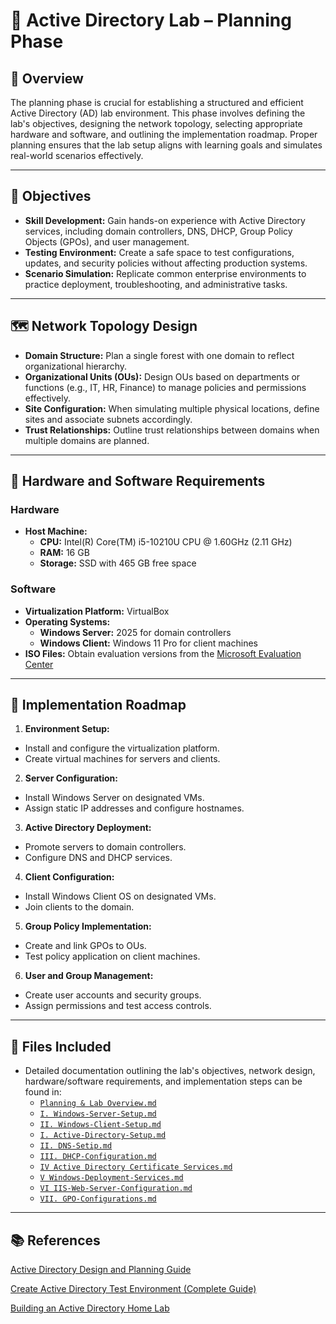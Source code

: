 # 🧭 Active Directory Lab – Planning Phase

## 📘 Overview

The planning phase is crucial for establishing a structured and efficient Active Directory (AD) lab environment. This phase involves defining the lab's objectives, designing the network topology, selecting appropriate hardware and software, and outlining the implementation roadmap. Proper planning ensures that the lab setup aligns with learning goals and simulates real-world scenarios effectively.

---

## 🎯 Objectives

- **Skill Development:** Gain hands-on experience with Active Directory services, including domain controllers, DNS, DHCP, Group Policy Objects (GPOs), and user management.
- **Testing Environment:** Create a safe space to test configurations, updates, and security policies without affecting production systems.
- **Scenario Simulation:** Replicate common enterprise environments to practice deployment, troubleshooting, and administrative tasks.

---

## 🗺️ Network Topology Design

- **Domain Structure:** Plan a single forest with one domain to reflect organizational hierarchy.
- **Organizational Units (OUs):** Design OUs based on departments or functions (e.g., IT, HR, Finance) to manage policies and permissions effectively.
- **Site Configuration:** When simulating multiple physical locations, define sites and associate subnets accordingly.
- **Trust Relationships:** Outline trust relationships between domains when multiple domains are planned.

---

## 🧰 Hardware and Software Requirements

### Hardware

- **Host Machine:**
  - **CPU:** Intel(R) Core(TM) i5-10210U CPU @ 1.60GHz (2.11 GHz)
  - **RAM:** 16 GB
  - **Storage:** SSD with 465 GB free space

### Software

- **Virtualization Platform:** VirtualBox
- **Operating Systems:**
  - **Windows Server:** 2025 for domain controllers
  - **Windows Client:** Windows 11 Pro for client machines
- **ISO Files:** Obtain evaluation versions from the [Microsoft Evaluation Center](https://www.microsoft.com/en-us/evalcenter/)

---

## 📝 Implementation Roadmap

1. **Environment Setup:**
  - Install and configure the virtualization platform.
  - Create virtual machines for servers and clients.

2. **Server Configuration:**
  - Install Windows Server on designated VMs.
  - Assign static IP addresses and configure hostnames.

3. **Active Directory Deployment:**
  - Promote servers to domain controllers.
  - Configure DNS and DHCP services.

4. **Client Configuration:**
  - Install Windows Client OS on designated VMs.
  - Join clients to the domain.

5. **Group Policy Implementation:**
  - Create and link GPOs to OUs.
  - Test policy application on client machines.

6. **User and Group Management:**
  - Create user accounts and security groups.
  - Assign permissions and test access controls.

---

## 📂 Files Included

- Detailed documentation outlining the lab's objectives, network design, hardware/software requirements, and implementation steps can be found in:
  - [`Planning & Lab Overview.md`](https://github.com/Hugh-Kumbi/Hugh-Kumbi-Active-Directory-Lab/blob/main/01-Planning/Planning%20%26%20Lab%20Overview.md)
  - [`I. Windows-Server-Setup.md`](https://github.com/Hugh-Kumbi/Hugh-Kumbi-Active-Directory-Lab/blob/main/02-Environment-Setup/I.%20Windows-Server-Setup.md)
  - [`II. Windows-Client-Setup.md`](https://github.com/Hugh-Kumbi/Hugh-Kumbi-Active-Directory-Lab/blob/main/02-Environment-Setup/II.%20Windows-Client-Setup.md)
  - [`I. Active-Directory-Setup.md`](https://github.com/Hugh-Kumbi/Hugh-Kumbi-Active-Directory-Lab/blob/main/03-Configuration/I.%20Active-Directory-Setup.md)
  - [`II. DNS-Setip.md`](https://github.com/Hugh-Kumbi/Hugh-Kumbi-Active-Directory-Lab/blob/main/03-Configuration/II.%20DNS-Setup.md)
  - [`III. DHCP-Configuration.md`](https://github.com/Hugh-Kumbi/Hugh-Kumbi-Active-Directory-Lab/blob/main/03-Configuration/III.%20DHCP-Configuration.md)
  - [`IV Active Directory Certificate Services.md`](https://github.com/Hugh-Kumbi/Hugh-Kumbi-Active-Directory-Lab/blob/main/03-Configuration/IV.%20Active-Directory-Certificate-Services.md)
  - [`V Windows-Deployment-Services.md`](https://github.com/Hugh-Kumbi/Hugh-Kumbi-Active-Directory-Lab/blob/main/03-Configuration/V.%20Windows-Deployment-Services.md)
  - [`VI IIS-Web-Server-Configuration.md`](https://github.com/Hugh-Kumbi/Hugh-Kumbi-Active-Directory-Lab/blob/main/03-Configuration/VI.%20IIS-Web-Server-Configuration.md)
  - [`VII. GPO-Configurations.md`](https://github.com/Hugh-Kumbi/Hugh-Kumbi-Active-Directory-Lab/blob/main/03-Configuration/VII.%20GPO-Configurations.md)
 
---

## 📚 References

[Active Directory Design and Planning Guide](https://learn.microsoft.com/en-us/windows-server/identity/ad-ds/plan/ad-ds-design-and-planning)

[Create Active Directory Test Environment (Complete Guide)](https://activedirectorypro.com/create-active-directory-test-environment/)

[Building an Active Directory Home Lab](https://medium.com/@gwenilorac/empowering-your-learning-journey-building-an-active-directory-home-lab-807c436a7f04)

